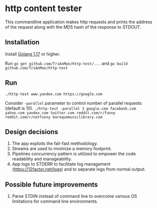 # http content tester
This commandline application makes http requests and prints the address of the request along with the
MD5 hash of the response to STDOUT.

## Installation
Install [Golang 1.17](https://golang.org/doc/install) or higher.

Run `go get github.com/TriAnMan/http-test/...` and `go build github.com/TriAnMan/http-test`

## Run
`./http-test www.yandex.com https://google.com`

Consider `-parallel` parameter to control number of parallel requests (default is 10).
`./http-test -parallel 3 google.com facebook.com yahoo.com yandex.com twitter.com
reddit.com/r/funny reddit.com/r/notfunny baroquemusiclibrary.com`

## Design decisions
1. The app exploits the fail-fast methodology.
2. Streams are used to minimize a memory footprint.
3. Pipelines concurrency pattern is utilized to empower the code readability and manageability.
4. App logs to STDERR to facilitate log management (https://12factor.net/logs) and to separate logs from normal output.

## Possible future improvements
1. Parse STDIN instead of command line to overcome various OS limitations for command line environments.
    